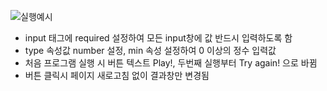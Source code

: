 ![실행예시](https://user-images.githubusercontent.com/74545780/134939371-b8d5ea97-9d00-4ac0-be70-d699cce1a923.gif)

* input 태그에 required 설정하여 모든 input창에 값 반드시 입력하도록 함
* type 속성값 number 설정, min 속성 설정하여 0 이상의 정수 입력값
* 처음 프로그램 실행 시 버튼 텍스트 Play!, 두번째 실행부터 Try again! 으로 바뀜
* 버튼 클릭시 페이지 새로고침 없이 결과창만 변경됨
